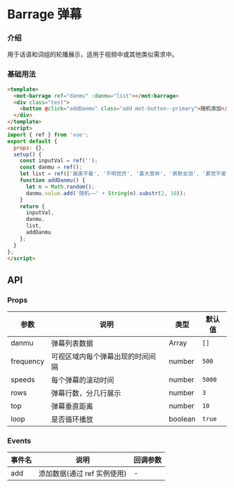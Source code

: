 # Barrage 弹幕

### 介绍

用于话语和词组的轮播展示，适用于视频中或其他类似需求中。

### 基础用法

```html
<template>
  <mot-barrage ref="danmu" :danmu="list"></mot-barrage>
  <div class="test">
    <button @click="addDanmu" class="add mot-button--primary">随机添加</button>
  </div>
</template>
<script>
import { ref } from 'vue';
export default {
  props: {},
  setup() {
    const inputVal = ref('');
    const danmu = ref();
    let list = ref(['画美不看', '不明觉厉', '喜大普奔', '男默女泪', '累觉不爱', '爷青结-']);
    function addDanmu() {
      let n = Math.random();
      danmu.value.add('随机——' + String(n).substr(2, 10));
    }
    return {
      inputVal,
      danmu,
      list,
      addDanmu
    };
  }
};
</script>
```

## API

### Props

| 参数      | 说明                             | 类型    | 默认值 |
| --------- | -------------------------------- | ------- | ------ |
| danmu     | 弹幕列表数据                     | Array   | `[]`   |
| frequency | 可视区域内每个弹幕出现的时间间隔 | number  | `500`  |
| speeds    | 每个弹幕的滚动时间               | number  | `5000` |
| rows      | 弹幕行数，分几行展示             | number  | `3`    |
| top       | 弹幕垂直距离                     | number  | `10`   |
| loop      | 是否循环播放                     | boolean | `true` |

### Events

| 事件名 | 说明                        | 回调参数 |
| ------ | --------------------------- | -------- |
| add    | 添加数据(通过 ref 实例使用) | -        |
